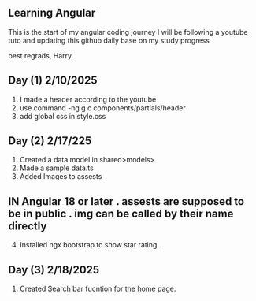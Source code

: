 ## Learning Angular
This is the start of my angular coding journey 
I will be following a youtube tuto and updating this github daily base on my study progress

best regrads, 
Harry.

## Day (1) 2/10/2025 

1. I made a header according to the youtube
2. use command -ng g c components/partials/header
3. add global css in style.css

## Day (2) 2/17/225

1. Created a data model in shared>models>
2. Made a sample data.ts
3. Added Images to assests 
## IN Angular 18 or later . assests are supposed to be in public . img can be called by their name directly
4. Installed ngx bootstrap to show star rating.

## Day (3) 2/18/2025

1. Created Search bar fucntion for the home page.